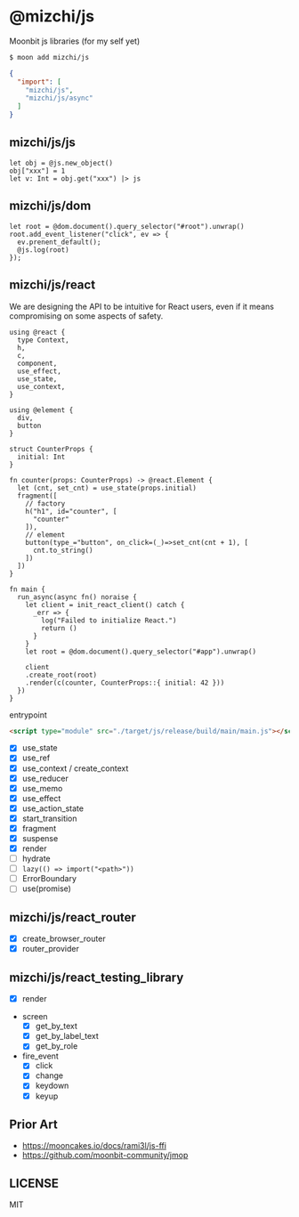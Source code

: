 # @mizchi/js

Moonbit js libraries (for my self yet)

```bash
$ moon add mizchi/js
```

```json
{
  "import": [
    "mizchi/js",
    "mizchi/js/async"
  ]
}
```

## mizchi/js/js

```mbt
let obj = @js.new_object()
obj["xxx"] = 1
let v: Int = obj.get("xxx") |> js
```

## mizchi/js/dom

```mbt
let root = @dom.document().query_selector("#root").unwrap()
root.add_event_listener("click", ev => {
  ev.prenent_default();
  @js.log(root)
});
```

## mizchi/js/react

We are designing the API to be intuitive for React users, even if it means compromising on some aspects of safety.

```mbt
using @react {
  type Context,
  h,
  c,
  component,
  use_effect,
  use_state,
  use_context,
}

using @element {
  div,
  button
}

struct CounterProps {
  initial: Int
}

fn counter(props: CounterProps) -> @react.Element {
  let (cnt, set_cnt) = use_state(props.initial)
  fragment([
    // factory
    h("h1", id="counter", [
      "counter"
    ]),
    // element
    button(type_="button", on_click=(_)=>set_cnt(cnt + 1), [
      cnt.to_string()
    ])
  ])
}

fn main {
  run_async(async fn() noraise {
    let client = init_react_client() catch {
      _err => {
        log("Failed to initialize React.")
        return ()
      }
    }
    let root = @dom.document().query_selector("#app").unwrap()

    client
    .create_root(root)
    .render(c(counter, CounterProps::{ initial: 42 }))
  })
}
```

entrypoint

```html
<script type="module" src="./target/js/release/build/main/main.js"></script>
```

- [x] use_state
- [x] use_ref
- [x] use_context / create_context
- [x] use_reducer
- [x] use_memo
- [x] use_effect
- [x] use_action_state
- [x] start_transition
- [x] fragment
- [x] suspense
- [x] render
- [ ] hydrate
- [ ] `lazy(() => import("<path>"))`
- [ ] ErrorBoundary
- [ ] use(promise)

## mizchi/js/react_router

- [x] create_browser_router
- [x] router_provider

## mizchi/js/react_testing_library

- [x] render
- screen
  - [x] get_by_text
  - [x] get_by_label_text
  - [x] get_by_role
- fire_event
  - [x] click
  - [x] change
  - [x] keydown
  - [x] keyup

## Prior Art

- https://mooncakes.io/docs/rami3l/js-ffi
- https://github.com/moonbit-community/jmop

## LICENSE

MIT
